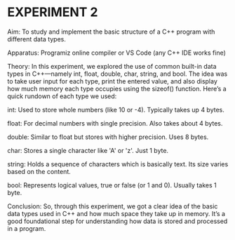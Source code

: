 # EXPERIMENT 2
Aim: To study and implement the basic structure of a C++ program with different data types.

Apparatus: Programiz online compiler or VS Code (any C++ IDE works fine)

Theory: In this experiment, we explored the use of common built-in data types in C++—namely int, float, double, char, string, and bool. The idea was to take user input for each type, print the entered value, and also display how much memory each type occupies using the sizeof() function. Here’s a quick rundown of each type we used:

int: Used to store whole numbers (like 10 or -4). Typically takes up 4 bytes.

float: For decimal numbers with single precision. Also takes about 4 bytes.

double: Similar to float but stores with higher precision. Uses 8 bytes.

char: Stores a single character like 'A' or 'z'. Just 1 byte.

string: Holds a sequence of characters which is basically text. Its size varies based on the content.

bool: Represents logical values, true or false (or 1 and 0). Usually takes 1 byte.

Conclusion: So, through this experiment, we got a clear idea of the basic data types used in C++ and how much space they take up in memory. It’s a good foundational step for understanding how data is stored and processed in a program.


